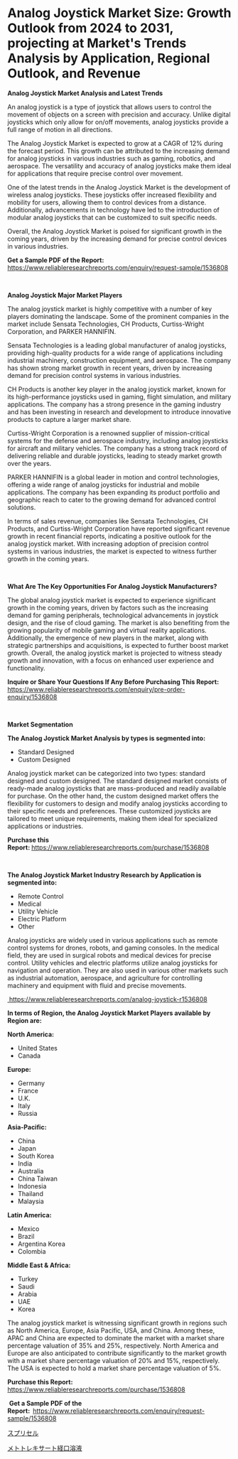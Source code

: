 <p><h1>Analog Joystick Market Size: Growth Outlook from 2024 to 2031, projecting at Market's Trends Analysis by Application, Regional Outlook, and Revenue</h1></p><p><strong>Analog Joystick Market Analysis and Latest Trends</strong></p>
<p><p>An analog joystick is a type of joystick that allows users to control the movement of objects on a screen with precision and accuracy. Unlike digital joysticks which only allow for on/off movements, analog joysticks provide a full range of motion in all directions.</p><p>The Analog Joystick Market is expected to grow at a CAGR of 12% during the forecast period. This growth can be attributed to the increasing demand for analog joysticks in various industries such as gaming, robotics, and aerospace. The versatility and accuracy of analog joysticks make them ideal for applications that require precise control over movement.</p><p>One of the latest trends in the Analog Joystick Market is the development of wireless analog joysticks. These joysticks offer increased flexibility and mobility for users, allowing them to control devices from a distance. Additionally, advancements in technology have led to the introduction of modular analog joysticks that can be customized to suit specific needs.</p><p>Overall, the Analog Joystick Market is poised for significant growth in the coming years, driven by the increasing demand for precise control devices in various industries.</p></p>
<p><strong>Get a Sample PDF of the Report:&nbsp;</strong> <a href="https://www.reliableresearchreports.com/enquiry/request-sample/1536808">https://www.reliableresearchreports.com/enquiry/request-sample/1536808</a></p>
<p>&nbsp;</p>
<p><strong>Analog Joystick Major Market Players</strong></p>
<p><p>The analog joystick market is highly competitive with a number of key players dominating the landscape. Some of the prominent companies in the market include Sensata Technologies, CH Products, Curtiss-Wright Corporation, and PARKER HANNIFIN.</p><p>Sensata Technologies is a leading global manufacturer of analog joysticks, providing high-quality products for a wide range of applications including industrial machinery, construction equipment, and aerospace. The company has shown strong market growth in recent years, driven by increasing demand for precision control systems in various industries.</p><p>CH Products is another key player in the analog joystick market, known for its high-performance joysticks used in gaming, flight simulation, and military applications. The company has a strong presence in the gaming industry and has been investing in research and development to introduce innovative products to capture a larger market share.</p><p>Curtiss-Wright Corporation is a renowned supplier of mission-critical systems for the defense and aerospace industry, including analog joysticks for aircraft and military vehicles. The company has a strong track record of delivering reliable and durable joysticks, leading to steady market growth over the years.</p><p>PARKER HANNIFIN is a global leader in motion and control technologies, offering a wide range of analog joysticks for industrial and mobile applications. The company has been expanding its product portfolio and geographic reach to cater to the growing demand for advanced control solutions.</p><p>In terms of sales revenue, companies like Sensata Technologies, CH Products, and Curtiss-Wright Corporation have reported significant revenue growth in recent financial reports, indicating a positive outlook for the analog joystick market. With increasing adoption of precision control systems in various industries, the market is expected to witness further growth in the coming years.</p></p>
<p>&nbsp;</p>
<p><strong>What Are The Key Opportunities For Analog Joystick Manufacturers?</strong></p>
<p><p>The global analog joystick market is expected to experience significant growth in the coming years, driven by factors such as the increasing demand for gaming peripherals, technological advancements in joystick design, and the rise of cloud gaming. The market is also benefiting from the growing popularity of mobile gaming and virtual reality applications. Additionally, the emergence of new players in the market, along with strategic partnerships and acquisitions, is expected to further boost market growth. Overall, the analog joystick market is projected to witness steady growth and innovation, with a focus on enhanced user experience and functionality.</p></p>
<p><strong>Inquire or Share Your Questions If Any Before Purchasing This Report:</strong> <a href="https://www.reliableresearchreports.com/enquiry/pre-order-enquiry/1536808">https://www.reliableresearchreports.com/enquiry/pre-order-enquiry/1536808</a></p>
<p>&nbsp;</p>
<p><strong>Market Segmentation</strong></p>
<p><strong>The Analog Joystick Market Analysis by types is segmented into:</strong></p>
<p><ul><li>Standard Designed</li><li>Custom Designed</li></ul></p>
<p><p>Analog joystick market can be categorized into two types: standard designed and custom designed. The standard designed market consists of ready-made analog joysticks that are mass-produced and readily available for purchase. On the other hand, the custom designed market offers the flexibility for customers to design and modify analog joysticks according to their specific needs and preferences. These customized joysticks are tailored to meet unique requirements, making them ideal for specialized applications or industries.</p></p>
<p><strong>Purchase this Report:&nbsp;</strong><a href="https://www.reliableresearchreports.com/purchase/1536808">https://www.reliableresearchreports.com/purchase/1536808</a></p>
<p>&nbsp;</p>
<p><strong>The Analog Joystick Market Industry Research by Application is segmented into:</strong></p>
<p><ul><li>Remote Control</li><li>Medical</li><li>Utility Vehicle</li><li>Electric Platform</li><li>Other</li></ul></p>
<p><p>Analog joysticks are widely used in various applications such as remote control systems for drones, robots, and gaming consoles. In the medical field, they are used in surgical robots and medical devices for precise control. Utility vehicles and electric platforms utilize analog joysticks for navigation and operation. They are also used in various other markets such as industrial automation, aerospace, and agriculture for controlling machinery and equipment with fluid and precise movements.</p></p>
<p><a href="https://www.reliableresearchreports.com/analog-joystick-r1536808">&nbsp;https://www.reliableresearchreports.com/analog-joystick-r1536808</a></p>
<p><strong>In terms of Region, the Analog Joystick Market Players available by Region are:</strong></p>
<p>
    <p> <strong> North America: </strong>
        <ul>
            <li>United States</li>
            <li>Canada</li>
        </ul>
        </p> 
    <p> <strong> Europe: </strong>
        <ul>
            <li>Germany</li>
            <li>France</li>
            <li>U.K.</li>
            <li>Italy</li>
            <li>Russia</li>
        </ul>
        </p> 
    <p> <strong> Asia-Pacific: </strong>
        <ul>
            <li>China</li>
            <li>Japan</li>
            <li>South Korea</li>
            <li>India</li>
            <li>Australia</li>
            <li>China Taiwan</li>
            <li>Indonesia</li>
            <li>Thailand</li>
            <li>Malaysia</li>
        </ul>
        </p> 
    <p> <strong> Latin America: </strong>
        <ul>
            <li>Mexico</li>
            <li>Brazil</li>
            <li>Argentina Korea</li>
            <li>Colombia</li>
        </ul>
        </p> 
    <p> <strong> Middle East & Africa: </strong>
        <ul>
            <li>Turkey</li>
            <li>Saudi</li>
            <li>Arabia</li>
            <li>UAE</li>
            <li>Korea</li>
        </ul>
    </p>
    </p>
<p><p>The analog joystick market is witnessing significant growth in regions such as North America, Europe, Asia Pacific, USA, and China. Among these, APAC and China are expected to dominate the market with a market share percentage valuation of 35% and 25%, respectively. North America and Europe are also anticipated to contribute significantly to the market growth with a market share percentage valuation of 20% and 15%, respectively. The USA is expected to hold a market share percentage valuation of 5%.</p></p>
<p><strong>Purchase this Report: </strong><a href="https://www.reliableresearchreports.com/purchase/1536808">https://www.reliableresearchreports.com/purchase/1536808</a></p>
<p>&nbsp;<strong>Get a Sample PDF of the Report:&nbsp;&nbsp;</strong><a href="https://www.reliableresearchreports.com/enquiry/request-sample/1536808">https://www.reliableresearchreports.com/enquiry/request-sample/1536808</a></p>
<p><strong></strong></p>
<p><p><a href="https://github.com/KaydenJohns1964/Market-Research-Report-List-1/blob/main/284872036605.md">スプリセル</a></p><p><a href="https://github.com/decker5351/Market-Research-Report-List-1/blob/main/150780336606.md">メトトレキサート経口溶液</a></p></p>